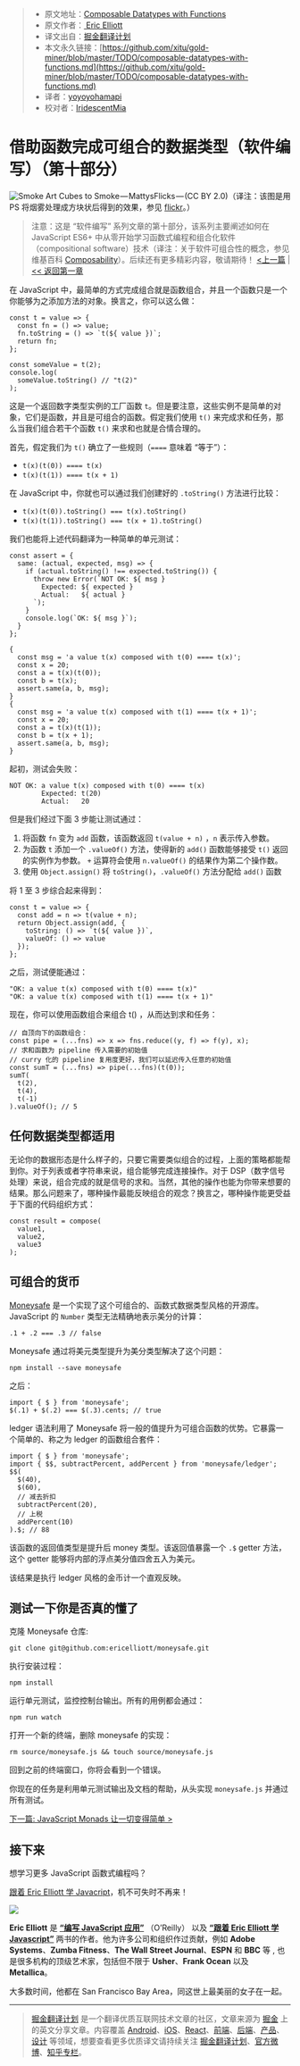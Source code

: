 
> * 原文地址：[Composable Datatypes with Functions](https://medium.com/javascript-scene/composable-datatypes-with-functions-aec72db3b093)
> * 原文作者：[
Eric Elliott](https://medium.com/@_ericelliott?source=post_header_lockup)
> * 译文出自：[掘金翻译计划](https://github.com/xitu/gold-miner)
> * 本文永久链接：[https://github.com/xitu/gold-miner/blob/master/TODO/composable-datatypes-with-functions.md](https://github.com/xitu/gold-miner/blob/master/TODO/composable-datatypes-with-functions.md)
> * 译者：[yoyoyohamapi](https://github.com/yoyoyohamapi)
> * 校对者：[IridescentMia](https://github.com/IridescentMia)

# 借助函数完成可组合的数据类型（软件编写）（第十部分）

![Smoke Art Cubes to Smoke — MattysFlicks — (CC BY 2.0)](https://cdn-images-1.medium.com/max/800/1*uVpU7iruzXafhU2VLeH4lw.jpeg)（译注：该图是用 PS 将烟雾处理成方块状后得到的效果，参见 [flickr](https://www.flickr.com/photos/68397968@N07/11432696204)。）

> 注意：这是 “软件编写” 系列文章的第十部分，该系列主要阐述如何在 JavaScript ES6+ 中从零开始学习函数式编程和组合化软件（compositional software）技术（译注：关于软件可组合性的概念，参见维基百科 [Composability](https://en.wikipedia.org/wiki/Composability)）。后续还有更多精彩内容，敬请期待！
> [<上一篇](https://medium.com/javascript-scene/why-composition-is-harder-with-classes-c3e627dcd0aa) | [<< 返回第一章](https://github.com/xitu/gold-miner/blob/master/TODO/the-rise-and-fall-and-rise-of-functional-programming-composable-software.md)

在 JavaScript 中，最简单的方式完成组合就是函数组合，并且一个函数只是一个你能够为之添加方法的对象。换言之，你可以这么做：

```
const t = value => {
  const fn = () => value;
  fn.toString = () => `t(${ value })`;
  return fn;
};

const someValue = t(2);
console.log(
  someValue.toString() // "t(2)"
);
```

这是一个返回数字类型实例的工厂函数 `t`。但是要注意，这些实例不是简单的对象，它们是函数，并且是可组合的函数。假定我们使用 `t()` 来完成求和任务，那么当我们组合若干个函数 `t()` 来求和也就是合情合理的。 

首先，假定我们为 `t()` 确立了一些规则（`====` 意味着 “等于”）：

- `t(x)(t(0)) ==== t(x)`
- `t(x)(t(1)) ==== t(x + 1)`

在 JavaScript 中，你就也可以通过我们创建好的 `.toString()` 方法进行比较：

- `t(x)(t(0)).toString() === t(x).toString()`
- `t(x)(t(1)).toString() === t(x + 1).toString()`

我们也能将上述代码翻译为一种简单的单元测试：

```
const assert = {
  same: (actual, expected, msg) => {
    if (actual.toString() !== expected.toString()) {
      throw new Error(`NOT OK: ${ msg }
        Expected: ${ expected }
        Actual:   ${ actual }
      `);
    }
    console.log(`OK: ${ msg }`);
  }
};

{
  const msg = 'a value t(x) composed with t(0) ==== t(x)';
  const x = 20;
  const a = t(x)(t(0));
  const b = t(x);
  assert.same(a, b, msg);
}
{
  const msg = 'a value t(x) composed with t(1) ==== t(x + 1)';
  const x = 20;
  const a = t(x)(t(1));
  const b = t(x + 1);
  assert.same(a, b, msg);
}
```

起初，测试会失败：

```
NOT OK: a value t(x) composed with t(0) ==== t(x)
        Expected: t(20)
        Actual:   20
```

但是我们经过下面 3 步能让测试通过：

1. 将函数 `fn` 变为 `add` 函数，该函数返回 `t(value + n)` ，`n` 表示传入参数。
2. 为函数 `t` 添加一个 `.valueOf()` 方法，使得新的 `add()` 函数能够接受 `t()` 返回的实例作为参数。 `+` 运算符会使用 `n.valueOf()` 的结果作为第二个操作数。
3. 使用 `Object.assign()` 将 `toString()`，`.valueOf()` 方法分配给 `add()` 函数

将 1 至 3 步综合起来得到：

```
const t = value => {
  const add = n => t(value + n);
  return Object.assign(add, {
    toString: () => `t(${ value })`,
    valueOf: () => value
  });
};
```

之后，测试便能通过：

```
"OK: a value t(x) composed with t(0) ==== t(x)"
"OK: a value t(x) composed with t(1) ==== t(x + 1)"
```

现在，你可以使用函数组合来组合 t() ，从而达到求和任务：

```
// 自顶向下的函数组合：
const pipe = (...fns) => x => fns.reduce((y, f) => f(y), x);
// 求和函数为 pipeline 传入需要的初始值
// curry 化的 pipeline 复用度更好，我们可以延迟传入任意的初始值
const sumT = (...fns) => pipe(...fns)(t(0));
sumT(
  t(2),
  t(4),
  t(-1)
).valueOf(); // 5
```

## 任何数据类型都适用

无论你的数据形态是什么样子的，只要它需要类似组合的过程，上面的策略都能帮到你。对于列表或者字符串来说，组合能够完成连接操作。对于 DSP（数字信号处理）来说，组合完成的就是信号的求和。当然，其他的操作也能为你带来想要的结果。那么问题来了，哪种操作最能反映组合的观念？换言之，哪种操作能更受益于下面的代码组织方式：

```
const result = compose(
  value1,
  value2,
  value3
);
```

## 可组合的货币

[Moneysafe](https://github.com/ericelliott/moneysafe) 是一个实现了这个可组合的、函数式数据类型风格的开源库。JavaScript 的 `Number` 类型无法精确地表示美分的计算：

```
.1 + .2 === .3 // false
```

Moneysafe 通过将美元类型提升为美分类型解决了这个问题：

```
npm install --save moneysafe
```

之后：

```
import { $ } from 'moneysafe';
$(.1) + $(.2) === $(.3).cents; // true
```

ledger 语法利用了 Moneysafe 将一般的值提升为可组合函数的优势。它暴露一个简单的、称之为 ledger 的函数组合套件：

```
import { $ } from 'moneysafe';
import { $$, subtractPercent, addPercent } from 'moneysafe/ledger';
$$(
  $(40),
  $(60),
  // 减去折扣
  subtractPercent(20),
  // 上税
  addPercent(10)
).$; // 88
```

该函数的返回值类型是提升后 money 类型。该返回值暴露一个 `.$` getter 方法，这个 getter 能够将内部的浮点美分值四舍五入为美元。

该结果是执行 ledger 风格的金币计一个直观反映。

## 测试一下你是否真的懂了

克隆 Moneysafe 仓库:

```
git clone git@github.com:ericelliott/moneysafe.git
```


执行安装过程：

```
npm install
```

运行单元测试，监控控制台输出。所有的用例都会通过：

```
npm run watch
```

打开一个新的终端，删除 moneysafe 的实现：

```
rm source/moneysafe.js && touch source/moneysafe.js
```

回到之前的终端窗口，你将会看到一个错误。

你现在的任务是利用单元测试输出及文档的帮助，从头实现 `moneysafe.js` 并通过所有测试。

[下一篇: JavaScript Monads 让一切变得简单 >](https://medium.com/javascript-scene/javascript-monads-made-simple-7856be57bfe8)

## 接下来

想学习更多 JavaScript 函数式编程吗？

[跟着 Eric Elliott 学 Javacript](http://ericelliottjs.com/product/lifetime-access-pass/)，机不可失时不再来！

[<img class="progressiveMedia-noscript js-progressiveMedia-inner" src="https://cdn-images-1.medium.com/max/800/1*3njisYUeHOdyLCGZ8czt_w.jpeg">](https://ericelliottjs.com/product/lifetime-access-pass/)

**Eric Elliott** 是  [**“编写 JavaScript 应用”**](http://pjabook.com) （O’Reilly） 以及 [**“跟着 Eric Elliott 学 Javascript”**](http://ericelliottjs.com/product/lifetime-access-pass/) 两书的作者。他为许多公司和组织作过贡献，例如 **Adobe Systems**、**Zumba Fitness**、**The Wall Street Journal**、**ESPN** 和 **BBC** 等 , 也是很多机构的顶级艺术家，包括但不限于 **Usher**、**Frank Ocean** 以及 **Metallica**。

大多数时间，他都在 San Francisco Bay Area，同这世上最美丽的女子在一起。


---

> [掘金翻译计划](https://github.com/xitu/gold-miner) 是一个翻译优质互联网技术文章的社区，文章来源为 [掘金](https://juejin.im) 上的英文分享文章。内容覆盖 [Android](https://github.com/xitu/gold-miner#android)、[iOS](https://github.com/xitu/gold-miner#ios)、[React](https://github.com/xitu/gold-miner#react)、[前端](https://github.com/xitu/gold-miner#前端)、[后端](https://github.com/xitu/gold-miner#后端)、[产品](https://github.com/xitu/gold-miner#产品)、[设计](https://github.com/xitu/gold-miner#设计) 等领域，想要查看更多优质译文请持续关注 [掘金翻译计划](https://github.com/xitu/gold-miner)、[官方微博](http://weibo.com/juejinfanyi)、[知乎专栏](https://zhuanlan.zhihu.com/juejinfanyi)。
